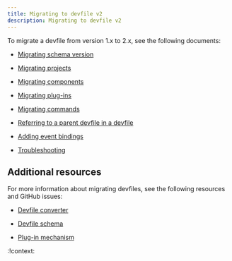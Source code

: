 ```yaml
---
title: Migrating to devfile v2
description: Migrating to devfile v2
---
```


To migrate a devfile from version 1.x to 2.x, see the following
documents:

- [Migrating schema version](/docs/2.2.0-alpha/migrating-schema-version)

- [Migrating projects](/docs/2.2.0-alpha/migrating-projects)

- [Migrating components](/docs/2.2.0-alpha/migrating-components)

- [Migrating plug-ins](/docs/2.2.0-alpha/migrating-plug-ins)

- [Migrating commands](/docs/2.2.0-alpha/migrating-commands)

- [Referring to a parent devfile in a devfile](/docs/2.2.0-alpha/referring-to-a-parent-devfile-in-a-devfile)

- [Adding event bindings](/docs/2.2.0-alpha/adding-event-bindings)

- [Troubleshooting](/docs/2.2.0-alpha/troubleshooting)

## Additional resources

For more information about migrating devfiles, see the following
resources and GitHub issues:

- [Devfile converter](https://www.npmjs.com/package/@eclipse-che/devfile-converter)

- [Devfile schema](https://github.com/devfile/api/issues/10)

- [Plug-in mechanism](https://github.com/devfile/api/issues/31)

:!context:
